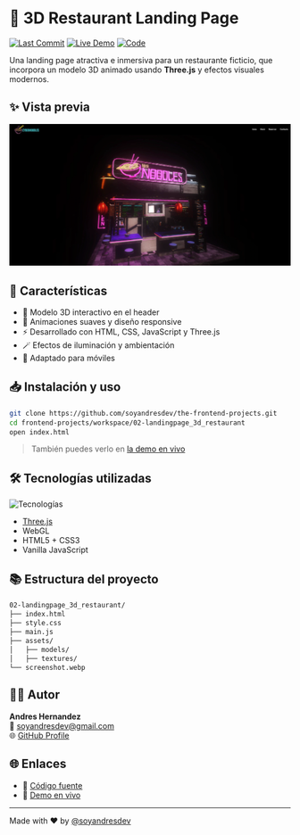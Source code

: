 # 🍜 3D Restaurant Landing Page

[![Last Commit](https://img.shields.io/github/last-commit/soyandresdev/frontend-projects?label=last%20update&color=purple)](https://github.com/soyandresdev/the-frontend-projects)
[![Live Demo](https://img.shields.io/badge/Demo-Live-green?style=flat&logo=vercel)](/demo/02-landingpage_3d_restaurant/index.html)
[![Code](https://img.shields.io/badge/Code-Repository-blue?logo=github)](https://github.com/soyandresdev/the-frontend-projects/tree/main/02-landingpage_3d_restaurant)

Una landing page atractiva e inmersiva para un restaurante ficticio, que incorpora un modelo 3D animado usando **Three.js** y efectos visuales modernos.

## ✨ Vista previa

![preview](./screenshot.webp)

## 🧠 Características

- 🎯 Modelo 3D interactivo en el header
- 🌈 Animaciones suaves y diseño responsive
- ⚡ Desarrollado con HTML, CSS, JavaScript y Three.js
- 🪄 Efectos de iluminación y ambientación
- 📱 Adaptado para móviles

## 📥 Instalación y uso

```bash
git clone https://github.com/soyandresdev/the-frontend-projects.git
cd frontend-projects/workspace/02-landingpage_3d_restaurant
open index.html
```

> También puedes verlo en [la demo en vivo](/demo/02-landingpage_3d_restaurant/index.html)

## 🛠️ Tecnologías utilizadas

<div style="display:flex; gap:10px; flex-wrap: wrap;">
  <img src="https://skillicons.dev/icons?i=html,css,js,threejs" alt="Tecnologías" />
</div>

- [Three.js](https://threejs.org/)
- WebGL
- HTML5 + CSS3
- Vanilla JavaScript

## 📚 Estructura del proyecto

```
02-landingpage_3d_restaurant/
├── index.html
├── style.css
├── main.js
├── assets/
│   ├── models/
│   ├── textures/
└── screenshot.webp
```

## 👨‍💻 Autor

**Andres Hernandez**  
📧 soyandresdev@gmail.com  
🌐 [GitHub Profile](https://github.com/soyandresdev)

## 🌐 Enlaces

- 🔗 [Código fuente](https://github.com/soyandresdev/the-frontend-projects/tree/main/02-landingpage_3d_restaurant)
- 🚀 [Demo en vivo](/demo/02-landingpage_3d_restaurant/index.html)

---

Made with ❤️ by [@soyandresdev](https://github.com/soyandresdev)
